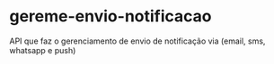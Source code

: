 # gereme-envio-notificacao
API que faz o gerenciamento de envio de notificação via (email, sms, whatsapp e push)
